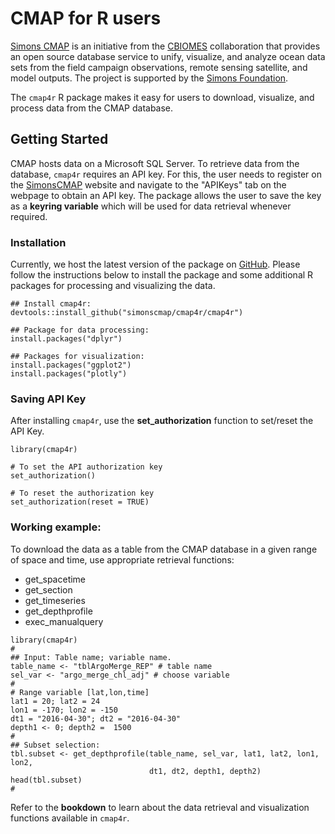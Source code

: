 # CMAP for R users

[Simons CMAP](https://cmap.readthedocs.io/en/latest/index.html) is an initiative from the [CBIOMES](https://cbiomes.org/) collaboration that provides an open source database service to unify, visualize, and analyze ocean data sets from the  field campaign observations, remote sensing satellite, and model outputs. The project is supported by the [Simons Foundation](https://www.simonsfoundation.org/).

The `cmap4r` R package makes it easy for users to download, visualize, and process data from the CMAP database.



## Getting Started

CMAP hosts data on a Microsoft SQL Server. To retrieve data from the database, `cmap4r` requires an API key. For this, the user needs to register on the [SimonsCMAP](https://simonscmap.com/register) website and navigate to the "APIKeys" tab on the webpage to obtain an API key. The package allows the user to save the key as a **keyring variable** which will be used for data retrieval whenever required.



### Installation
Currently, we host the latest version of the package on [GitHub](https://github.com/simonscmap/cmap4r). Please follow the instructions below to install the package and some additional R packages for processing and visualizing the data. 

```
## Install cmap4r:
devtools::install_github("simonscmap/cmap4r/cmap4r")

## Package for data processing:
install.packages("dplyr")  

## Packages for visualization:
install.packages("ggplot2")
install.packages("plotly")

```

### Saving API Key

After installing `cmap4r`, use the **set_authorization** function to set/reset the API Key. 

```
library(cmap4r)

# To set the API authorization key
set_authorization()

# To reset the authorization key
set_authorization(reset = TRUE)
```



### Working example:

To download the data as a table from the CMAP database in a given range of space and time, use appropriate retrieval functions:  
- get_spacetime
- get_section
- get_timeseries
- get_depthprofile
- exec_manualquery

```
library(cmap4r)
#
## Input: Table name; variable name.
table_name <- "tblArgoMerge_REP" # table name
sel_var <- "argo_merge_chl_adj" # choose variable
#
# Range variable [lat,lon,time]
lat1 = 20; lat2 = 24
lon1 = -170; lon2 = -150
dt1 = "2016-04-30"; dt2 = "2016-04-30"
depth1 <- 0; depth2 =  1500
#
## Subset selection:
tbl.subset <- get_depthprofile(table_name, sel_var, lat1, lat2, lon1, lon2,
                               dt1, dt2, depth1, depth2)
head(tbl.subset)
#
```
Refer to the **bookdown** to learn about the data retrieval and visualization functions available in `cmap4r`.
